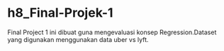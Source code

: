# h8_Final-Projek-1

Final Project 1 ini dibuat guna mengevaluasi konsep Regression.Dataset yang digunakan menggunakan data uber vs lyft.

